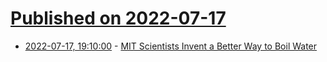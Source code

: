 # [Published on 2022-07-17](index.md)

* [2022-07-17, 19:10:00](https://science.slashdot.org/story/22/07/17/198238/mit-scientists-invent-a-better-way-to-boil-water?utm_source=rss1.0mainlinkanon&utm_medium=feed) - [MIT Scientists Invent a Better Way to Boil Water](https://science.slashdot.org/story/22/07/17/198238/mit-scientists-invent-a-better-way-to-boil-water?utm_source=rss1.0mainlinkanon&utm_medium=feed)
